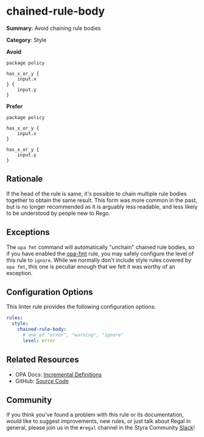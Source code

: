 # chained-rule-body

**Summary**: Avoid chaining rule bodies

**Category**: Style

**Avoid**
```rego
package policy

has_x_or_y {
    input.x
} {
    input.y
}
```

**Prefer**
```rego
package policy

has_x_or_y {
    input.x
}

has_x_or_y {
    input.y
}
```

## Rationale

If the head of the rule is same, it's possible to chain multiple rule bodies together to obtain the same result. This
form was more common in the past, but is no longer recommended as it is arguably less readable, and less likely to be
understood by people new to Rego.

## Exceptions

The `opa fmt` command will automatically "unchain" chained rule bodies, so if you have enabled the [opa-fmt](opa-fmt)
rule, you may safely configure the level of this rule to `ignore`. While we normally don't include style rules covered
by `opa fmt`, this one is peculiar enough that we felt it was worthy of an exception.

## Configuration Options

This linter rule provides the following configuration options:

```yaml
rules:
  style:
    chained-rule-body:
      # one of "error", "warning", "ignore"
      level: error
```

## Related Resources

- OPA Docs: [Incremental Definitions](https://www.openpolicyagent.org/docs/policy-language/#incremental-definitions)
- GitHub: [Source Code](https://github.com/open-policy-agent/regal/blob/main/bundle/regal/rules/style/chained-rule-body/chained_rule_body.rego)

## Community

If you think you've found a problem with this rule or its documentation, would like to suggest improvements, new rules,
or just talk about Regal in general, please join us in the `#regal` channel in the Styra Community
[Slack](https://inviter.co/styra)!
